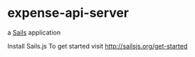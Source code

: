 # expense-api-server

a [Sails](http://sailsjs.org) application

Install Sails.js
To get started visit http://sailsjs.org/get-started

